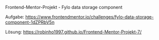 Frontend-Mentor-Projekt - Fylo data storage component

Aufgabe:
https://www.frontendmentor.io/challenges/fylo-data-storage-component-1dZPRbV5n

Lösung:
https://robinho1997.github.io/Frontend-Mentor-Projekt-7/
